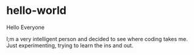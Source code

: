 # hello-world


Hello Everyone

I;m a very intelligent person and decided to see where coding takes me.
Just experimenting, trying to learn the ins and out.

